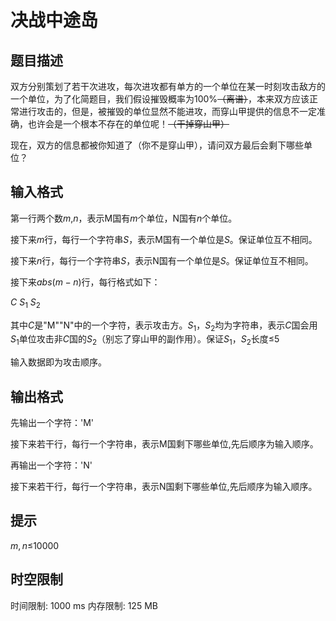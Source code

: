 # 决战中途岛

## 题目描述

双方分别策划了若干次进攻，每次进攻都有单方的一个单位在某一时刻攻击敌方的一个单位，为了化简题目，我们假设摧毁概率为100%~~（离谱）~~，本来双方应该正常进行攻击的，但是，被摧毁的单位显然不能进攻，而穿山甲提供的信息不一定准确，也许会是一个根本不存在的单位呢！~~（干掉穿山甲）~~

现在，双方的信息都被你知道了（你不是穿山甲），请问双方最后会剩下哪些单位？

## 输入格式

第一行两个数$m$,$n$，表示M国有$m$个单位，N国有$n$个单位。

接下来$m$行，每行一个字符串$S$，表示M国有一个单位是$S$。保证单位互不相同。

接下来$n$行，每行一个字符串$S$，表示N国有一个单位是$S$。保证单位互不相同。

接下来$abs(m-n)$行，每行格式如下：

$C$ $S_1$ $S_2$

其中$C$是"M""N"中的一个字符，表示攻击方。$S_1$，$S_2$均为字符串，表示$C$国会用$S_1$单位攻击非$C$国的$S_2$（别忘了穿山甲的副作用）。保证$S_1$，$S_2$长度$\leq$5

输入数据即为攻击顺序。

## 输出格式

先输出一个字符：'M'

接下来若干行，每行一个字符串，表示M国剩下哪些单位,先后顺序为输入顺序。

再输出一个字符：'N'

接下来若干行，每行一个字符串，表示N国剩下哪些单位,先后顺序为输入顺序。

## 提示

$m,n\leq$10000

## 时空限制

时间限制: 1000 ms
内存限制: 125 MB
